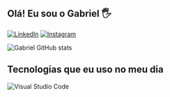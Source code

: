 ## Olá! Eu sou o Gabriel 🖐️

[![LinkedIn](https://img.shields.io/badge/LinkedIn-0077B5?style=for-the-badge&logo=linkedin&logoColor=white)](https://www.linkedin.com/in/gabriel-lima-b91200a4/)
[![Instagram](https://img.shields.io/badge/Instagram-E4405F?style=for-the-badge&logo=instagram&logoColor=white)](https://www.instagram.com/_anthonygabriellb)

![Gabriel GitHub stats](https://github-readme-stats.vercel.app/api?username=anthonygabriel&show_icons=true&theme=dracula&count_private=true)

## Tecnologias que eu uso no meu dia
<div style="display: inline_block">
    <img align="center" alt="Visual Studio Code" src="https://img.shields.io/badge/Visual%20Studio%20Code-0078d7.svg?style=for-the-badge&logo=visual-studio-code&logoColor=white" />
</div><br/>
